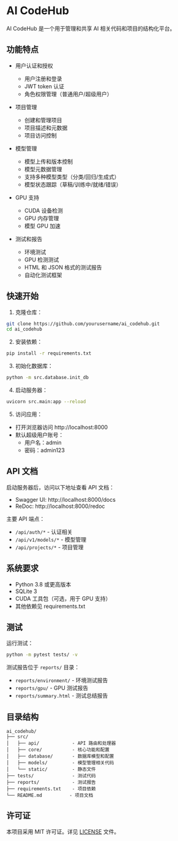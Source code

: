 # AI CodeHub

AI CodeHub 是一个用于管理和共享 AI 相关代码和项目的结构化平台。

## 功能特点

- 用户认证和授权
  - 用户注册和登录
  - JWT token 认证
  - 角色权限管理（普通用户/超级用户）

- 项目管理
  - 创建和管理项目
  - 项目描述和元数据
  - 项目访问控制

- 模型管理
  - 模型上传和版本控制
  - 模型元数据管理
  - 支持多种模型类型（分类/回归/生成式）
  - 模型状态跟踪（草稿/训练中/就绪/错误）

- GPU 支持
  - CUDA 设备检测
  - GPU 内存管理
  - 模型 GPU 加速

- 测试和报告
  - 环境测试
  - GPU 检测测试
  - HTML 和 JSON 格式的测试报告
  - 自动化测试框架

## 快速开始

1. 克隆仓库：
```bash
git clone https://github.com/yourusername/ai_codehub.git
cd ai_codehub
```

2. 安装依赖：
```bash
pip install -r requirements.txt
```

3. 初始化数据库：
```bash
python -m src.database.init_db
```

4. 启动服务器：
```bash
uvicorn src.main:app --reload
```

5. 访问应用：
- 打开浏览器访问 http://localhost:8000
- 默认超级用户账号：
  - 用户名：admin
  - 密码：admin123

## API 文档

启动服务器后，访问以下地址查看 API 文档：
- Swagger UI: http://localhost:8000/docs
- ReDoc: http://localhost:8000/redoc

主要 API 端点：
- `/api/auth/*` - 认证相关
- `/api/v1/models/*` - 模型管理
- `/api/projects/*` - 项目管理

## 系统要求

- Python 3.8 或更高版本
- SQLite 3
- CUDA 工具包（可选，用于 GPU 支持）
- 其他依赖见 requirements.txt

## 测试

运行测试：
```bash
python -m pytest tests/ -v
```

测试报告位于 `reports/` 目录：
- `reports/environment/` - 环境测试报告
- `reports/gpu/` - GPU 测试报告
- `reports/summary.html` - 测试总结报告

## 目录结构

```
ai_codehub/
├── src/
│   ├── api/            - API 路由和处理器
│   ├── core/           - 核心功能和配置
│   ├── database/       - 数据库模型和配置
│   ├── models/         - 模型管理相关代码
│   └── static/         - 静态文件
├── tests/              - 测试代码
├── reports/            - 测试报告
├── requirements.txt    - 项目依赖
└── README.md          - 项目文档
```

## 许可证

本项目采用 MIT 许可证。详见 [LICENSE](LICENSE) 文件。 